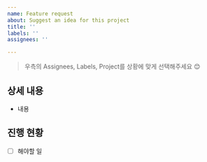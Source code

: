 ```yaml
---
name: Feature request
about: Suggest an idea for this project
title: ''
labels: ''
assignees: ''

---
```


> 우측의 Assignees, Labels, Project를 상황에 맞게 선택해주세요 😊

## 상세 내용
* 내용

## 진행 현황
- [ ] 해야할 일
